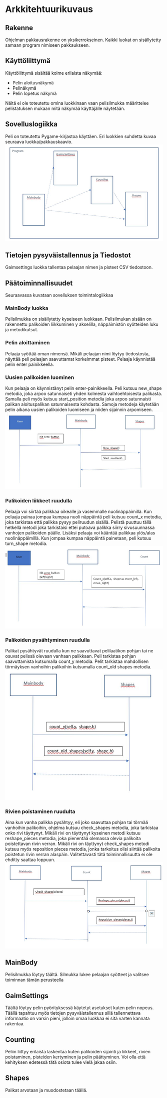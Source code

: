 # Arkkitehtuurikuvaus

## Rakenne

Ohjelman pakkausrakenne on yksikerrokseinen. Kaikki luokat on sisällytetty samaan program nimiseen pakkaukseen.


## Käyttöliittymä

Käyttöliittymä sisältää kolme erilaista näkymää:
- Pelin aloitusnäkymä
- Pelinäkymä
- Pelin lopetus näkymä

Näitä ei ole toteutettu omina luokkinaan vaan pelisilmukka määrittelee pelistatuksen mukaan mitä näkymää käyttäjälle
näytetään. 

## Sovelluslogiikka

Peli on toteutettu Pygame-kirjastoa käyttäen. Eri luokkien suhdetta kuvaa seuraava luokka/pakkauskaavio.
![Pakkausrakenne ja luokat ](./kuvat/Kaavio%20Pakkaus_Luokat.JPG)


## Tietojen pysyväistallennus ja Tiedostot

Gaimsettings luokka tallentaa pelaajan nimen ja pisteet CSV tiedostoon.

## Päätoiminnallisuudet

Seuraavassa kuvataan sovelluksen toimintalogiikkaa

### MainBody luokka
Pelisilmukka on sisällytetty kyseiseen luokkaan. Pelisilmukan sisään on rakennettu palikoiden liikkuminen y akselilla,
näppäimistön syötteiden luku ja metodikutsut.

### Pelin aloittaminen

Pelaaja syöttää oman nimensä. Mikäli pelaajan nimi löytyy tiedostosta, näyttää peli pelaajan saavuttamat korkeimmat
pisteet. Pelaaja käynnistää pelin enter painikkeella.

### Uusien palikoiden luominen

Kun pelaaja on käynnistänyt pelin enter-painikkeella. Peli kutsuu new_shape metodia, joka arpoo satunnaiseti
yhden kolmesta vaihtoehtoisesta palikasta. Samalla peli myös kutsuu start_position metodia joka arpoo 
satunnaisti palikan aloituspalikan satunnaisesta kohdasta. Samoja metodeja käytetään pelin aikana uusien 
palikoiden luomiseen ja niiden sijainnin arpomiseen.
![uusi palikka](./kuvat/New%20shape.JPG)

### Palikoiden liikkeet ruudulla
Pelaaja voi siirtää palikkaa oikealle ja vasemmalle nuolinäppäimillä. Kun pelaaja painaa jompaa kumpaa nuoli
näppäintä peli kutsuu count_x metodia, joka tarkistaa että palikka pysyy peliruudun sisällä. Pelistä puuttuu tällä 
hetkellä metodi joka tarkistaisi ettei putoava palikka siirry sivusuunnassa vanhojen palikoiden päälle.
Lisäksi pelaaja voi kääntää palikkaa ylös/alas nuolinäppäimillä. Kun jompaa kumpaa näppäintä painetaan, peli kutsuu 
turn_shape metodia.
![palikat](./kuvat/Count_x.JPG)

### Palikoiden pysähtyminen ruudulla
Palikat pysähtyvät ruudulla kun ne saavuttavat pelilaatikon pohjan tai ne osuvat pelissä olevaan vanhaan palikkaan. 
Peli tarkistaa pohjan saavuttamista kutsumalla count_y metodia.
Pelit tarkistaa mahdollisen törmäyksen vanhoihin palikoihin kutsumalla count_old shapes metodia. 
![palikoiden liikkeet](./kuvat/count_y.JPG)

### Rivien poistaminen ruudulta

Aina kun vanha palikka pysähtyy, eli joko saavuttaa pohjan tai törmää vanhoihin palikoihin, ohjelma kutsuu 
check_shapes metodia, joka tarkistaa onko rivi täyttynyt. Mikäli rivi on täyttynyt kyseinen metodi kutsuu
reshape_pieces metodia, joka pienentää olemassa olevia palikoita poistettavan rivin verran. Mikäli rivi on 
täyttynyt check_shapes metodi kutsuu myös reposition pieces metodia, jonka tarkoitus olisi siirtää palikoita
poistetun rivin verran alaspäin. Valitettavasti tätä toiminnallisuutta ei ole ehditty saattaa loppuun.
![rivien poisto](./kuvat/check_shapes.JPG)

## MainBody

Pelisilmukka löytyy täältä. Silmukka lukee pelaajan syötteet ja valitsee toiminnan tämän perusteella

## GaimSettings

Täältä löytyy pelin pyörityksessä käytetyt asetukset kuten pelin nopeus. Täällä tapahtuu myös tietojen
pysyväistallennus sillä tallennettava informaatio on varsin pieni, jolloin omaa luokkaa ei sitä varten kannata rakentaa.

## Counting

Peliin liittyy erilaista laskentaa kuten palikoiden sijainti ja liikkeet, rivien poistaminen, pisteiden kertyminen
ja pelin päättyminen. Voi olla että kehityksen edetessä tätä osiota tulee vielä jakaa osiin.

## Shapes

Palikat arvotaan ja muodostetaan täällä.
